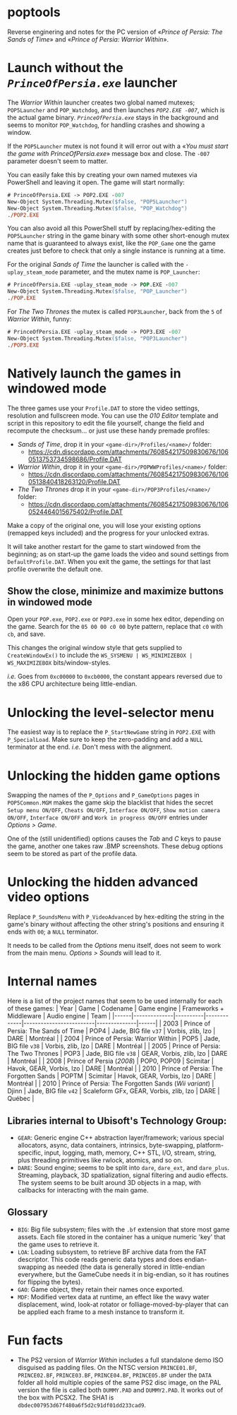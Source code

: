 # poptools
Reverse enginering and notes for the PC version of «_Prince of Persia: The Sands of Time_» and «_Prince of Persia: Warrior Within_».

# Launch without the _`PrinceOfPersia.exe`_ launcher

The _Warrior Within_ launcher creates two global named mutexes; `POP5Launcher` and `POP_Watchdog`, and then launches _`POP2.EXE -007`_, which is the actual game binary. _`PrinceOfPersia.exe`_ stays in the background and seems to monitor `POP_Watchdog`, for handling crashes and showing a window.

If the `POP5Launcher` mutex is not found it will error out with a «_You must start the game with PrinceOfPersia.exe_» message box and close. The `-007` parameter doesn't seem to matter.

You can easily fake this by creating your own named mutexes via PowerShell and leaving it open. The game will start normally:
```ps
# PrinceOfPersia.EXE -> POP2.EXE -007
New-Object System.Threading.Mutex($false, "POP5Launcher")
New-Object System.Threading.Mutex($false, "POP_Watchdog")
./POP2.EXE
```

You can also avoid all this PowerShell stuff by replacing/hex-editing the `POP5Launcher` string in the game binary with some other short-enough mutex name that is guaranteed to always exist, like the `POP_Game` one the game creates just before to check that only a single instance is running at a time.


For the original _Sands of Time_ the launcher is called with the `-uplay_steam_mode` parameter, and the mutex name is `POP_Launcher`:
```ps
# PrinceOfPersia.EXE -uplay_steam_mode -> POP.EXE -007
New-Object System.Threading.Mutex($false, "POP_Launcher")
./POP.EXE
```

For _The Two Thrones_ the mutex is called `POP3Launcher`, back from the `5` of _Warrior Within_, funny:
```ps
# PrinceOfPersia.EXE -uplay_steam_mode -> POP3.EXE -007
New-Object System.Threading.Mutex($false, "POP3Launcher")
./POP3.EXE
```

# Natively launch the games in windowed mode

The three games use your `Profile.DAT` to store the video settings, resolution and fullscreen mode. You can use the *010 Editor* template and script in this repository to edit the file yourself, change the field and recompute the checksum... or just use these handy premade profiles:

* *Sands of Time*, drop it in your `<game-dir>/Profiles/<name>/` folder:
  *  https://cdn.discordapp.com/attachments/760854217509830676/1060513753734598686/Profile.DAT
* *Warrior Within*, drop it in your `<game-dir>/POPWWProfiles/<name>/` folder:
  * https://cdn.discordapp.com/attachments/760854217509830676/1060513840418263120/Profile.DAT
* *The Two Thrones* drop it in your `<game-dir>/POP3Profiles/<name>/` folder:
  * https://cdn.discordapp.com/attachments/760854217509830676/1060524464015675402/Profile.DAT

Make a copy of the original one, you will lose your existing options (remapped keys included) and the progress for your unlocked extras.

It will take another restart for the game to start windowed from the beginning; as on start-up the game loads the video and sound settings from `DefaultProfile.DAT`. When you exit the game, the settings for that last profile overwrite the default one.

## Show the close, minimize and maximize buttons in windowed mode

Open your `POP.exe`, `POP2.exe` or `POP3.exe` in some hex editor, depending on the game. Search for the `05 00 00 c0 00` byte pattern, replace that `c0` with `cb`, and save.

This changes the original window style that gets supplied to `CreateWindowEx()` to include the `WS_SYSMENU | WS_MINIMIZEBOX | WS_MAXIMIZEBOX` bits/window-styles.

*i.e.* Goes from `0xc00000` to `0xcb0000`, the constant appears reversed due to the x86 CPU architecture being little-endian.

# Unlocking the level-selector menu
The easiest way is to replace the `P_StartNewGame` string in `POP2.EXE` with `P_SpecialLoad`. Make sure to keep the zero-padding and add a `NULL` terminator at the end. _i.e._ Don't mess with the alignment.

# Unlocking the hidden game options
Swapping the names of the `P_Options` and `P_GameOptions` pages in `POP5Common.MGM` makes the game skip the blacklist that hides the secret `Setup menu ON/OFF`, `Cheats ON/OFF`, `Interface ON/OFF`, `Show motion camera ON/OFF`, `Interface ON/OFF` and `Work in progress ON/OFF` entries under _Options > Game_.

One of the (still unidentified) options causes the _Tab_ and _C_ keys to pause the game, another one takes raw .BMP screenshots. These debug options seem to be stored as part of the profile data.

# Unlocking the hidden advanced video options
Replace `P_SoundsMenu` with `P_VideoAdvanced` by hex-editing the string in the game's binary without affecting the other string's positions and ensuring it ends with `00`; a `NULL` terminator.

It needs to be called from the _Options_ menu itself, does not seem to work from the main menu. _Options > Sounds_ will lead to it.


# Internal names
Here is a list of the project names that seem to be used internally for each of these games:
| Year | Game         | Codename | Game engine | Frameworks + Middleware | Audio engine | Team |
|------|--------------|----------|-------------|-------------------------|--------------|------|
| 2003 | Prince of Persia: The Sands of Time                   | POP4        | Jade, BIG file `v37` | Vorbis, zlib, lzo                      | DARE | Montréal |
| 2004 | Prince of Persia: Warrior Within                      | POP5        | Jade, BIG file `v38` | Vorbis, zlib, lzo                      | DARE | Montréal |
| 2005 | Prince of Persia: The Two Thrones                     | POP3        | Jade, BIG file `v38` | GEAR, Vorbis, zlib, lzo                | DARE | Montréal |
| 2008 | Prince of Persia (*2008*)                             | POP0, POP09 | Scimitar             | Havok, GEAR, Vorbis, lzo               | DARE | Montréal |
| 2010 | Prince of Persia: The Forgotten Sands                 | POPTM       | Scimitar             | Havok, GEAR, Vorbis, lzo               | DARE | Montréal |
| 2010 | Prince of Persia: The Forgotten Sands (*Wii variant*) | Djinn       | Jade, BIG file `v42` | Scaleform GFx, GEAR, Vorbis, zlib, lzo | DARE |   Québec |

## Libraries internal to Ubisoft's Technology Group:
 * `GEAR`: Generic engine C++ abstraction layer/framework; various special allocators, async, data containers, intrinsics, byte-swapping, platform-specific, input, logging, math, memory, C++ STL, I/O, stream, string, plus threading primitives like rwlock, atomics, and so on.
 * `DARE`: Sound engine; seems to be split into `dare`, `dare_ext`, and `dare_plus`. Streaming, playback, 3D spatialization, signal filtering and audio effects. The system seems to be built around 3D objects in a map, with callbacks for interacting with the main game.

## Glossary
* `BIG`: Big file subsystem; files with the `.bf` extension that store most game assets. Each file stored in the container has a unique numeric 'key' that the game uses to retrieve it.
* `LOA`: Loading subsystem, to retrieve BF archive data from the FAT descriptor. This code reads generic data types and does endian-swapping as needed (the data is generally stored in little-endian everywhere, but the GameCube needs it in big-endian, so it has routines for flipping the bytes).
* `GAO`: Game object, they retain their names once exported.
* `MDF`: Modified vertex data at runtime, an effect like the wavy water displacement, wind, look-at rotator or folliage-moved-by-player that can be applied each frame to a mesh instance to transform it.
# Fun facts

* The PS2 version of *Warrior Within* includes a full standalone demo ISO disguised as padding files. On the NTSC version `PRINCE01.BF`, `PRINCE02.BF`, `PRINCE03.BF`, `PRINCE04.BF`, `PRINCE05.BF` under the `DATA` folder all hold multiple copies of the same PS2 disc image, on the PAL version the file is called both `DUMMY.PAD` and `DUMMY2.PAD`. It works out of the box with PCSX2. The SHA1 is `dbdec007953d67f480a6f5d2c91df01dd233cad9`.
